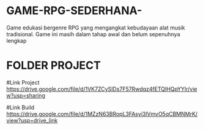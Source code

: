 # GAME-RPG-SEDERHANA-
Game edukasi bergenre RPG  yang mengangkat kebudayaan alat musik tradisional. Game ini masih dalam tahap awal dan belum sepenuhnya lengkap 

# FOLDER PROJECT  
#Link Project 
https://drive.google.com/file/d/1VK7ZCySIDs7F57Rwdqz4fETQIHQpYYlr/view?usp=sharing

#Link Build 
https://drive.google.com/file/d/1MZzN63BRopL3FAsyi3lVmvO5qCBMNMrK/view?usp=drive_link
